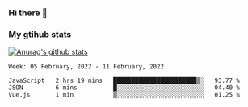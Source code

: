 ### Hi there 👋

### My gtihub stats

[![Anurag's github stats](https://github-readme-stats.vercel.app/api?username=gaozhidong)](https://github.com/gaozhidong/github-readme-stats)

<!--START_SECTION:waka-->
```text
Week: 05 February, 2022 - 11 February, 2022

JavaScript   2 hrs 19 mins   ███████████████████████▒░   93.77 % 
JSON         6 mins          █░░░░░░░░░░░░░░░░░░░░░░░░   04.40 % 
Vue.js       1 min           ▒░░░░░░░░░░░░░░░░░░░░░░░░   01.25 % 
```
<!--END_SECTION:waka-->
